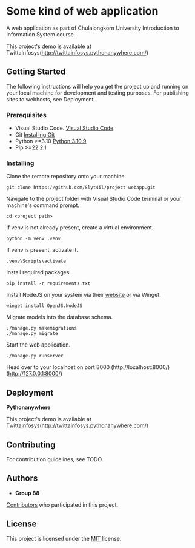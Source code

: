 # Some kind of web application

A web application as part of Chulalongkorn University Introduction to Information System course.

This project's demo is available at TwittaInfosys(http://twittainfosys.pythonanywhere.com/)

## Getting Started

The following instructions will help you get the project up and running on
your local machine for development and testing purposes. For publishing sites to webhosts, see Deployment.

### Prerequisites

- Visual Studio Code. [Visual Studio Code](https://code.visualstudio.com/)
- Git [Installing Git](https://git-scm.com/book/en/v2/Getting-Started-Installing-Git)
- Python >=3.10 [Python 3.10.9](https://www.python.org/downloads/release/python-3109/)
- Pip >=22.2.1

### Installing

Clone the remote repository onto your machine.

    git clone https://github.com/Slyt4il/project-webapp.git

Navigate to the project folder with Visual Studio Code terminal or your machine's command prompt.

    cd <project path>

If venv is not already present, create a virtual environment.

    python -m venv .venv

If venv is present, activate it.

    .venv\Scripts\activate

Install required packages.

    pip install -r requirements.txt

Install NodeJS on your system via their [website](https://nodejs.org/en/download/) or via Winget.

    winget install OpenJS.NodeJS

Migrate models into the database schema.

    ./manage.py makemigrations
    ./manage.py migrate

Start the web application.

    ./manage.py runserver

Head over to your localhost on port 8000 (http://localhost:8000/) (http://127.0.0.1:8000/)


## Deployment

**Pythonanywhere**

This project's demo is available at TwittaInfosys(http://twittainfosys.pythonanywhere.com/)

## Contributing

For contribution guidelines, see TODO.

## Authors

  - **Group 88**
  
  [Contributors](https://github.com/Slyt4il/project-webapp/contributors) who participated in this project.

## License

This project is licensed under the [MIT](LICENSE.md) license.